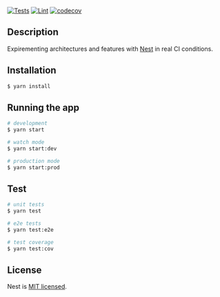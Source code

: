 [![Tests](https://github.com/jclaveau/nestjs-experiments/actions/workflows/tests.yml/badge.svg)](https://github.com/jclaveau/nestjs-experiments/actions/workflows/tests.yml)
[![Lint](https://github.com/jclaveau/nestjs-experiments/actions/workflows/lint.yml/badge.svg?event=push)](https://github.com/jclaveau/nestjs-experiments/actions/workflows/lint.yml)
[![codecov](https://codecov.io/gh/jclaveau/nestjs-experiments/branch/main/graph/badge.svg?token=C5ElNWNc41)](https://codecov.io/gh/jclaveau/nestjs-experiments)
## Description

Expirementing architectures and features with [Nest](https://github.com/nestjs/nest) in real CI conditions.

## Installation

```bash
$ yarn install
```

## Running the app

```bash
# development
$ yarn start

# watch mode
$ yarn start:dev

# production mode
$ yarn start:prod
```

## Test

```bash
# unit tests
$ yarn test

# e2e tests
$ yarn test:e2e

# test coverage
$ yarn test:cov
```

## License

Nest is [MIT licensed](LICENSE).
